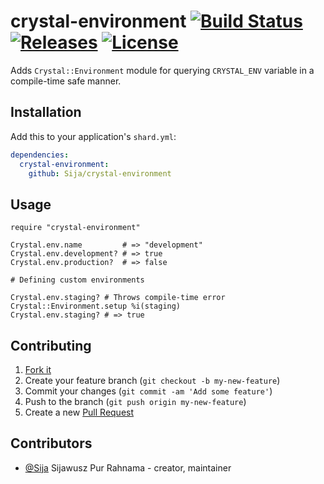 # crystal-environment [![Build Status](https://travis-ci.org/Sija/crystal-environment.svg?branch=master)](https://travis-ci.org/Sija/crystal-environment) [![Releases](https://img.shields.io/github/release/Sija/crystal-environment.svg)](https://github.com/Sija/crystal-environment/releases) [![License](https://img.shields.io/github/license/Sija/crystal-environment.svg)](https://github.com/Sija/crystal-environment/blob/master/LICENSE)

Adds `Crystal::Environment` module for querying `CRYSTAL_ENV` variable in a
compile-time safe manner.

## Installation

Add this to your application's `shard.yml`:

```yaml
dependencies:
  crystal-environment:
    github: Sija/crystal-environment
```

## Usage

```crystal
require "crystal-environment"

Crystal.env.name         # => "development"
Crystal.env.development? # => true
Crystal.env.production?  # => false

# Defining custom environments

Crystal.env.staging? # Throws compile-time error
Crystal::Environment.setup %i(staging)
Crystal.env.staging? # => true
```

## Contributing

1. [Fork it](https://github.com/Sija/crystal-environment/fork)
2. Create your feature branch (`git checkout -b my-new-feature`)
3. Commit your changes (`git commit -am 'Add some feature'`)
4. Push to the branch (`git push origin my-new-feature`)
5. Create a new [Pull Request](https://github.com/Sija/crystal-environment/pulls)

## Contributors

- [@Sija](https://github.com/Sija) Sijawusz Pur Rahnama - creator, maintainer
